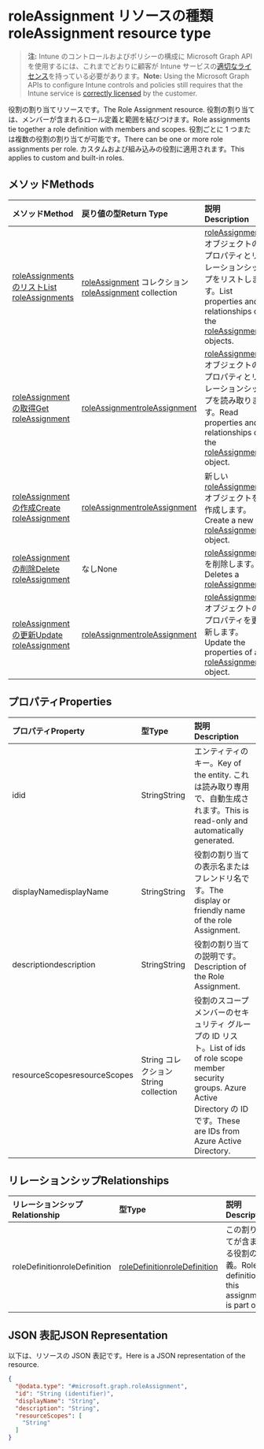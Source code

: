 # <a name="roleassignment-resource-type"></a><span data-ttu-id="ae253-101">roleAssignment リソースの種類</span><span class="sxs-lookup"><span data-stu-id="ae253-101">roleAssignment resource type</span></span>

> <span data-ttu-id="ae253-102">**注:** Intune のコントロールおよびポリシーの構成に Microsoft Graph API を使用するには、これまでどおりに顧客が Intune サービスの[適切なライセンス](https://go.microsoft.com/fwlink/?linkid=839381)を持っている必要があります。</span><span class="sxs-lookup"><span data-stu-id="ae253-102">**Note:** Using the Microsoft Graph APIs to configure Intune controls and policies still requires that the Intune service is [correctly licensed](https://go.microsoft.com/fwlink/?linkid=839381) by the customer.</span></span>

<span data-ttu-id="ae253-103">役割の割り当てリソースです。</span><span class="sxs-lookup"><span data-stu-id="ae253-103">The Role Assignment resource.</span></span> <span data-ttu-id="ae253-104">役割の割り当ては、メンバーが含まれるロール定義と範囲を結びつけます。</span><span class="sxs-lookup"><span data-stu-id="ae253-104">Role assignments tie together a role definition with members and scopes.</span></span> <span data-ttu-id="ae253-105">役割ごとに 1 つまたは複数の役割の割り当てが可能です。</span><span class="sxs-lookup"><span data-stu-id="ae253-105">There can be one or more role assignments per role.</span></span> <span data-ttu-id="ae253-106">カスタムおよび組み込みの役割に適用されます。</span><span class="sxs-lookup"><span data-stu-id="ae253-106">This applies to custom and built-in roles.</span></span>
## <a name="methods"></a><span data-ttu-id="ae253-107">メソッド</span><span class="sxs-lookup"><span data-stu-id="ae253-107">Methods</span></span>
|<span data-ttu-id="ae253-108">メソッド</span><span class="sxs-lookup"><span data-stu-id="ae253-108">Method</span></span>|<span data-ttu-id="ae253-109">戻り値の型</span><span class="sxs-lookup"><span data-stu-id="ae253-109">Return Type</span></span>|<span data-ttu-id="ae253-110">説明</span><span class="sxs-lookup"><span data-stu-id="ae253-110">Description</span></span>|
|:---|:---|:---|
|[<span data-ttu-id="ae253-111">roleAssignments のリスト</span><span class="sxs-lookup"><span data-stu-id="ae253-111">List roleAssignments</span></span>](../api/intune_rbac_roleassignment_list.md)|<span data-ttu-id="ae253-112">[roleAssignment](../resources/intune_rbac_roleassignment.md) コレクション</span><span class="sxs-lookup"><span data-stu-id="ae253-112">[roleAssignment](../resources/intune_rbac_roleassignment.md) collection</span></span>|<span data-ttu-id="ae253-113">[roleAssignment](../resources/intune_rbac_roleassignment.md) オブジェクトのプロパティとリレーションシップをリストします。</span><span class="sxs-lookup"><span data-stu-id="ae253-113">List properties and relationships of the [roleAssignment](../resources/intune_rbac_roleassignment.md) objects.</span></span>|
|[<span data-ttu-id="ae253-114">roleAssignment の取得</span><span class="sxs-lookup"><span data-stu-id="ae253-114">Get roleAssignment</span></span>](../api/intune_rbac_roleassignment_get.md)|[<span data-ttu-id="ae253-115">roleAssignment</span><span class="sxs-lookup"><span data-stu-id="ae253-115">roleAssignment</span></span>](../resources/intune_rbac_roleassignment.md)|<span data-ttu-id="ae253-116">[roleAssignment](../resources/intune_rbac_roleassignment.md) オブジェクトのプロパティとリレーションシップを読み取ります。</span><span class="sxs-lookup"><span data-stu-id="ae253-116">Read properties and relationships of the [roleAssignment](../resources/intune_rbac_roleassignment.md) object.</span></span>|
|[<span data-ttu-id="ae253-117">roleAssignment の作成</span><span class="sxs-lookup"><span data-stu-id="ae253-117">Create roleAssignment</span></span>](../api/intune_rbac_roleassignment_create.md)|[<span data-ttu-id="ae253-118">roleAssignment</span><span class="sxs-lookup"><span data-stu-id="ae253-118">roleAssignment</span></span>](../resources/intune_rbac_roleassignment.md)|<span data-ttu-id="ae253-119">新しい [roleAssignment](../resources/intune_rbac_roleassignment.md) オブジェクトを作成します。</span><span class="sxs-lookup"><span data-stu-id="ae253-119">Create a new [roleAssignment](../resources/intune_rbac_roleassignment.md) object.</span></span>|
|[<span data-ttu-id="ae253-120">roleAssignment の削除</span><span class="sxs-lookup"><span data-stu-id="ae253-120">Delete roleAssignment</span></span>](../api/intune_rbac_roleassignment_delete.md)|<span data-ttu-id="ae253-121">なし</span><span class="sxs-lookup"><span data-stu-id="ae253-121">None</span></span>|<span data-ttu-id="ae253-122">[roleAssignment](../resources/intune_rbac_roleassignment.md) を削除します。</span><span class="sxs-lookup"><span data-stu-id="ae253-122">Deletes a [roleAssignment](../resources/intune_rbac_roleassignment.md).</span></span>|
|[<span data-ttu-id="ae253-123">roleAssignment の更新</span><span class="sxs-lookup"><span data-stu-id="ae253-123">Update roleAssignment</span></span>](../api/intune_rbac_roleassignment_update.md)|[<span data-ttu-id="ae253-124">roleAssignment</span><span class="sxs-lookup"><span data-stu-id="ae253-124">roleAssignment</span></span>](../resources/intune_rbac_roleassignment.md)|<span data-ttu-id="ae253-125">[roleAssignment](../resources/intune_rbac_roleassignment.md) オブジェクトのプロパティを更新します。</span><span class="sxs-lookup"><span data-stu-id="ae253-125">Update the properties of a [roleAssignment](../resources/intune_rbac_roleassignment.md) object.</span></span>|

## <a name="properties"></a><span data-ttu-id="ae253-126">プロパティ</span><span class="sxs-lookup"><span data-stu-id="ae253-126">Properties</span></span>
|<span data-ttu-id="ae253-127">プロパティ</span><span class="sxs-lookup"><span data-stu-id="ae253-127">Property</span></span>|<span data-ttu-id="ae253-128">型</span><span class="sxs-lookup"><span data-stu-id="ae253-128">Type</span></span>|<span data-ttu-id="ae253-129">説明</span><span class="sxs-lookup"><span data-stu-id="ae253-129">Description</span></span>|
|:---|:---|:---|
|<span data-ttu-id="ae253-130">id</span><span class="sxs-lookup"><span data-stu-id="ae253-130">id</span></span>|<span data-ttu-id="ae253-131">String</span><span class="sxs-lookup"><span data-stu-id="ae253-131">String</span></span>|<span data-ttu-id="ae253-132">エンティティのキー。</span><span class="sxs-lookup"><span data-stu-id="ae253-132">Key of the entity.</span></span> <span data-ttu-id="ae253-133">これは読み取り専用で、自動生成されます。</span><span class="sxs-lookup"><span data-stu-id="ae253-133">This is read-only and automatically generated.</span></span>|
|<span data-ttu-id="ae253-134">displayName</span><span class="sxs-lookup"><span data-stu-id="ae253-134">displayName</span></span>|<span data-ttu-id="ae253-135">String</span><span class="sxs-lookup"><span data-stu-id="ae253-135">String</span></span>|<span data-ttu-id="ae253-136">役割の割り当ての表示名またはフレンドリ名です。</span><span class="sxs-lookup"><span data-stu-id="ae253-136">The display or friendly name of the role Assignment.</span></span>|
|<span data-ttu-id="ae253-137">description</span><span class="sxs-lookup"><span data-stu-id="ae253-137">description</span></span>|<span data-ttu-id="ae253-138">String</span><span class="sxs-lookup"><span data-stu-id="ae253-138">String</span></span>|<span data-ttu-id="ae253-139">役割の割り当ての説明です。</span><span class="sxs-lookup"><span data-stu-id="ae253-139">Description of the Role Assignment.</span></span>|
|<span data-ttu-id="ae253-140">resourceScopes</span><span class="sxs-lookup"><span data-stu-id="ae253-140">resourceScopes</span></span>|<span data-ttu-id="ae253-141">String コレクション</span><span class="sxs-lookup"><span data-stu-id="ae253-141">String collection</span></span>|<span data-ttu-id="ae253-142">役割のスコープ メンバーのセキュリティ グループの ID リスト。</span><span class="sxs-lookup"><span data-stu-id="ae253-142">List of ids of role scope member security groups.</span></span>  <span data-ttu-id="ae253-143">Azure Active Directory の ID です。</span><span class="sxs-lookup"><span data-stu-id="ae253-143">These are IDs from Azure Active Directory.</span></span>|

## <a name="relationships"></a><span data-ttu-id="ae253-144">リレーションシップ</span><span class="sxs-lookup"><span data-stu-id="ae253-144">Relationships</span></span>
|<span data-ttu-id="ae253-145">リレーションシップ</span><span class="sxs-lookup"><span data-stu-id="ae253-145">Relationship</span></span>|<span data-ttu-id="ae253-146">型</span><span class="sxs-lookup"><span data-stu-id="ae253-146">Type</span></span>|<span data-ttu-id="ae253-147">説明</span><span class="sxs-lookup"><span data-stu-id="ae253-147">Description</span></span>|
|:---|:---|:---|
|<span data-ttu-id="ae253-148">roleDefinition</span><span class="sxs-lookup"><span data-stu-id="ae253-148">roleDefinition</span></span>|[<span data-ttu-id="ae253-149">roleDefinition</span><span class="sxs-lookup"><span data-stu-id="ae253-149">roleDefinition</span></span>](../resources/intune_rbac_roledefinition.md)|<span data-ttu-id="ae253-150">この割り当てが含まれる役割の定義。</span><span class="sxs-lookup"><span data-stu-id="ae253-150">Role definition this assignment is part of.</span></span>|

## <a name="json-representation"></a><span data-ttu-id="ae253-151">JSON 表記</span><span class="sxs-lookup"><span data-stu-id="ae253-151">JSON Representation</span></span>
<span data-ttu-id="ae253-152">以下は、リソースの JSON 表記です。</span><span class="sxs-lookup"><span data-stu-id="ae253-152">Here is a JSON representation of the resource.</span></span>
<!-- {
  "blockType": "resource",
  "keyProperty": "id",
  "@odata.type": "microsoft.graph.roleAssignment"
}
-->
``` json
{
  "@odata.type": "#microsoft.graph.roleAssignment",
  "id": "String (identifier)",
  "displayName": "String",
  "description": "String",
  "resourceScopes": [
    "String"
  ]
}
```



